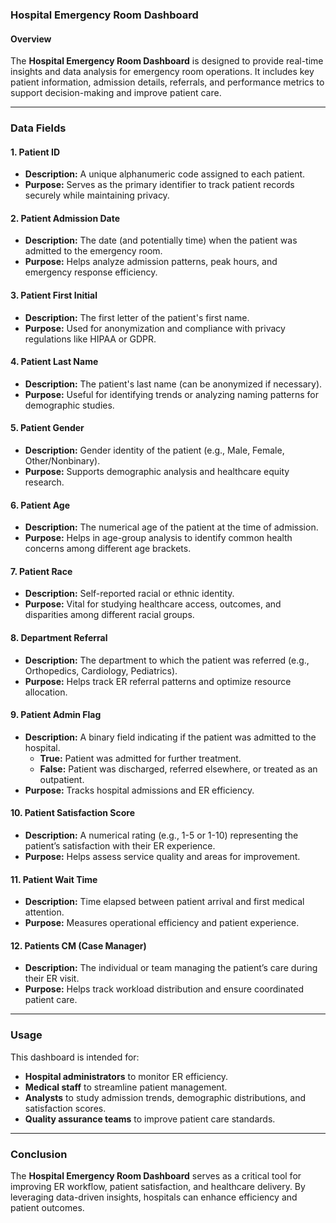 ### Hospital Emergency Room Dashboard

#### **Overview**
The **Hospital Emergency Room Dashboard** is designed to provide real-time insights and data analysis for emergency room operations. It includes key patient information, admission details, referrals, and performance metrics to support decision-making and improve patient care.

---

### **Data Fields**

#### 1. **Patient ID**
- **Description:** A unique alphanumeric code assigned to each patient.
- **Purpose:** Serves as the primary identifier to track patient records securely while maintaining privacy.

#### 2. **Patient Admission Date**
- **Description:** The date (and potentially time) when the patient was admitted to the emergency room.
- **Purpose:** Helps analyze admission patterns, peak hours, and emergency response efficiency.

#### 3. **Patient First Initial**
- **Description:** The first letter of the patient's first name.
- **Purpose:** Used for anonymization and compliance with privacy regulations like HIPAA or GDPR.

#### 4. **Patient Last Name**
- **Description:** The patient's last name (can be anonymized if necessary).
- **Purpose:** Useful for identifying trends or analyzing naming patterns for demographic studies.

#### 5. **Patient Gender**
- **Description:** Gender identity of the patient (e.g., Male, Female, Other/Nonbinary).
- **Purpose:** Supports demographic analysis and healthcare equity research.

#### 6. **Patient Age**
- **Description:** The numerical age of the patient at the time of admission.
- **Purpose:** Helps in age-group analysis to identify common health concerns among different age brackets.

#### 7. **Patient Race**
- **Description:** Self-reported racial or ethnic identity.
- **Purpose:** Vital for studying healthcare access, outcomes, and disparities among different racial groups.

#### 8. **Department Referral**
- **Description:** The department to which the patient was referred (e.g., Orthopedics, Cardiology, Pediatrics).
- **Purpose:** Helps track ER referral patterns and optimize resource allocation.

#### 9. **Patient Admin Flag**
- **Description:** A binary field indicating if the patient was admitted to the hospital.
  - **True:** Patient was admitted for further treatment.
  - **False:** Patient was discharged, referred elsewhere, or treated as an outpatient.
- **Purpose:** Tracks hospital admissions and ER efficiency.

#### 10. **Patient Satisfaction Score**
- **Description:** A numerical rating (e.g., 1-5 or 1-10) representing the patient’s satisfaction with their ER experience.
- **Purpose:** Helps assess service quality and areas for improvement.

#### 11. **Patient Wait Time**
- **Description:** Time elapsed between patient arrival and first medical attention.
- **Purpose:** Measures operational efficiency and patient experience.

#### 12. **Patients CM (Case Manager)**
- **Description:** The individual or team managing the patient’s care during their ER visit.
- **Purpose:** Helps track workload distribution and ensure coordinated patient care.

---

### **Usage**
This dashboard is intended for:
- **Hospital administrators** to monitor ER efficiency.
- **Medical staff** to streamline patient management.
- **Analysts** to study admission trends, demographic distributions, and satisfaction scores.
- **Quality assurance teams** to improve patient care standards.

---

### **Conclusion**
The **Hospital Emergency Room Dashboard** serves as a critical tool for improving ER workflow, patient satisfaction, and healthcare delivery. By leveraging data-driven insights, hospitals can enhance efficiency and patient outcomes.
